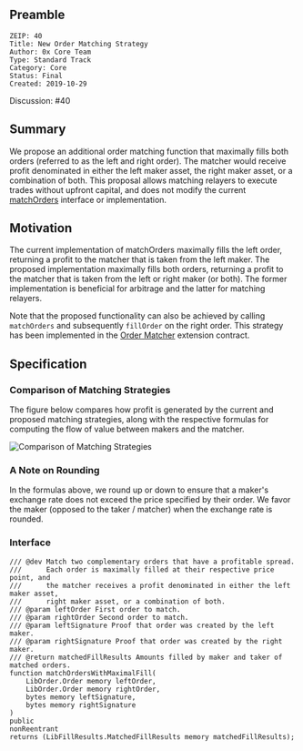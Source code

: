 ## Preamble

```
ZEIP: 40
Title: New Order Matching Strategy
Author: 0x Core Team
Type: Standard Track
Category: Core
Status: Final
Created: 2019-10-29
```

Discussion: #40

## Summary

We propose an additional order matching function that maximally fills both orders (referred to as the left and right order). The matcher would receive profit denominated in either the left maker asset, the right maker asset, or a combination of both. This proposal allows matching relayers to execute trades without upfront capital, and does not modify the current [matchOrders](https://github.com/0xProject/0x-monorepo/blob/development/contracts/exchange/contracts/src/MixinMatchOrders.sol#L46) interface or implementation.

## Motivation

The current implementation of matchOrders maximally fills the left order, returning a profit to the matcher that is taken from the left maker. The proposed implementation maximally fills both orders, returning a profit to the matcher that is taken from the left or right maker (or both). The former implementation is beneficial for arbitrage and the latter for matching relayers.

Note that the proposed functionality can also be achieved by calling `matchOrders` and subsequently `fillOrder` on the right order. This strategy has been implemented in the [Order Matcher](https://github.com/0xProject/0x-monorepo/tree/development/contracts/extensions/contracts/src/OrderMatcher) extension contract.

## Specification

### Comparison of Matching Strategies

The figure below compares how profit is generated by the current and proposed matching strategies, along with the respective formulas for computing the flow of value between makers and the matcher.

![Comparison of Matching Strategies](https://user-images.githubusercontent.com/4369805/67817738-dbf19c80-fa6b-11e9-845e-ee7e8fd96b22.png)

### A Note on Rounding

In the formulas above, we round up or down to ensure that a maker's exchange rate does not exceed the price specified by their order. We favor the maker (opposed to the taker / matcher) when the exchange rate is rounded.

### Interface

```
/// @dev Match two complementary orders that have a profitable spread.
///      Each order is maximally filled at their respective price point, and
///      the matcher receives a profit denominated in either the left maker asset,
///      right maker asset, or a combination of both.
/// @param leftOrder First order to match.
/// @param rightOrder Second order to match.
/// @param leftSignature Proof that order was created by the left maker.
/// @param rightSignature Proof that order was created by the right maker.
/// @return matchedFillResults Amounts filled by maker and taker of matched orders.
function matchOrdersWithMaximalFill(
    LibOrder.Order memory leftOrder,
    LibOrder.Order memory rightOrder,
    bytes memory leftSignature,
    bytes memory rightSignature
)
public
nonReentrant
returns (LibFillResults.MatchedFillResults memory matchedFillResults);
```
